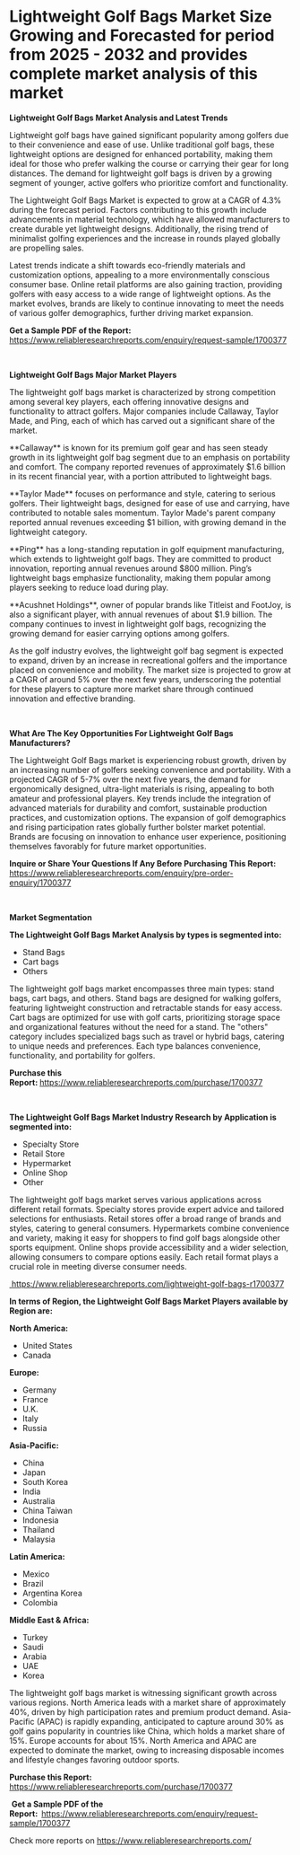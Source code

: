 <p><h1>Lightweight Golf Bags Market Size Growing and Forecasted for period from 2025 - 2032 and provides complete market analysis of this market</h1></p><p><strong>Lightweight Golf Bags Market Analysis and Latest Trends</strong></p>
<p><p>Lightweight golf bags have gained significant popularity among golfers due to their convenience and ease of use. Unlike traditional golf bags, these lightweight options are designed for enhanced portability, making them ideal for those who prefer walking the course or carrying their gear for long distances. The demand for lightweight golf bags is driven by a growing segment of younger, active golfers who prioritize comfort and functionality.</p><p>The Lightweight Golf Bags Market is expected to grow at a CAGR of 4.3% during the forecast period. Factors contributing to this growth include advancements in material technology, which have allowed manufacturers to create durable yet lightweight designs. Additionally, the rising trend of minimalist golfing experiences and the increase in rounds played globally are propelling sales.</p><p>Latest trends indicate a shift towards eco-friendly materials and customization options, appealing to a more environmentally conscious consumer base. Online retail platforms are also gaining traction, providing golfers with easy access to a wide range of lightweight options. As the market evolves, brands are likely to continue innovating to meet the needs of various golfer demographics, further driving market expansion.</p></p>
<p><strong>Get a Sample PDF of the Report:&nbsp;</strong> <a href="https://www.reliableresearchreports.com/enquiry/request-sample/1700377?utm_campaign=3020&utm_medium=2&utm_source=Github&utm_content=ia&utm_term=05042025&utm_id=lightweight-golf-bags">https://www.reliableresearchreports.com/enquiry/request-sample/1700377</a></p>
<p>&nbsp;</p>
<p><strong>Lightweight Golf Bags Major Market Players</strong></p>
<p><p>The lightweight golf bags market is characterized by strong competition among several key players, each offering innovative designs and functionality to attract golfers. Major companies include Callaway, Taylor Made, and Ping, each of which has carved out a significant share of the market.</p><p>**Callaway** is known for its premium golf gear and has seen steady growth in its lightweight golf bag segment due to an emphasis on portability and comfort. The company reported revenues of approximately $1.6 billion in its recent financial year, with a portion attributed to lightweight bags.</p><p>**Taylor Made** focuses on performance and style, catering to serious golfers. Their lightweight bags, designed for ease of use and carrying, have contributed to notable sales momentum. Taylor Made's parent company reported annual revenues exceeding $1 billion, with growing demand in the lightweight category.</p><p>**Ping** has a long-standing reputation in golf equipment manufacturing, which extends to lightweight golf bags. They are committed to product innovation, reporting annual revenues around $800 million. Ping’s lightweight bags emphasize functionality, making them popular among players seeking to reduce load during play.</p><p>**Acushnet Holdings**, owner of popular brands like Titleist and FootJoy, is also a significant player, with annual revenues of about $1.9 billion. The company continues to invest in lightweight golf bags, recognizing the growing demand for easier carrying options among golfers.</p><p>As the golf industry evolves, the lightweight golf bag segment is expected to expand, driven by an increase in recreational golfers and the importance placed on convenience and mobility. The market size is projected to grow at a CAGR of around 5% over the next few years, underscoring the potential for these players to capture more market share through continued innovation and effective branding.</p></p>
<p>&nbsp;</p>
<p><strong>What Are The Key Opportunities For Lightweight Golf Bags Manufacturers?</strong></p>
<p><p>The Lightweight Golf Bags market is experiencing robust growth, driven by an increasing number of golfers seeking convenience and portability. With a projected CAGR of 5-7% over the next five years, the demand for ergonomically designed, ultra-light materials is rising, appealing to both amateur and professional players. Key trends include the integration of advanced materials for durability and comfort, sustainable production practices, and customization options. The expansion of golf demographics and rising participation rates globally further bolster market potential. Brands are focusing on innovation to enhance user experience, positioning themselves favorably for future market opportunities.</p></p>
<p><strong>Inquire or Share Your Questions If Any Before Purchasing This Report:</strong> <a href="https://www.reliableresearchreports.com/enquiry/pre-order-enquiry/1700377?utm_campaign=3020&utm_medium=2&utm_source=Github&utm_content=ia&utm_term=05042025&utm_id=lightweight-golf-bags">https://www.reliableresearchreports.com/enquiry/pre-order-enquiry/1700377</a></p>
<p>&nbsp;</p>
<p><strong>Market Segmentation</strong></p>
<p><strong>The Lightweight Golf Bags Market Analysis by types is segmented into:</strong></p>
<p><ul><li>Stand Bags</li><li>Cart bags</li><li>Others</li></ul></p>
<p><p>The lightweight golf bags market encompasses three main types: stand bags, cart bags, and others. Stand bags are designed for walking golfers, featuring lightweight construction and retractable stands for easy access. Cart bags are optimized for use with golf carts, prioritizing storage space and organizational features without the need for a stand. The "others" category includes specialized bags such as travel or hybrid bags, catering to unique needs and preferences. Each type balances convenience, functionality, and portability for golfers.</p></p>
<p><strong>Purchase this Report:&nbsp;</strong><a href="https://www.reliableresearchreports.com/purchase/1700377?utm_campaign=3020&utm_medium=2&utm_source=Github&utm_content=ia&utm_term=05042025&utm_id=lightweight-golf-bags">https://www.reliableresearchreports.com/purchase/1700377</a></p>
<p>&nbsp;</p>
<p><strong>The Lightweight Golf Bags Market Industry Research by Application is segmented into:</strong></p>
<p><ul><li>Specialty Store</li><li>Retail Store</li><li>Hypermarket</li><li>Online Shop</li><li>Other</li></ul></p>
<p><p>The lightweight golf bags market serves various applications across different retail formats. Specialty stores provide expert advice and tailored selections for enthusiasts. Retail stores offer a broad range of brands and styles, catering to general consumers. Hypermarkets combine convenience and variety, making it easy for shoppers to find golf bags alongside other sports equipment. Online shops provide accessibility and a wider selection, allowing consumers to compare options easily. Each retail format plays a crucial role in meeting diverse consumer needs.</p></p>
<p><a href="https://www.reliableresearchreports.com/lightweight-golf-bags-r1700377?utm_campaign=3020&utm_medium=2&utm_source=Github&utm_content=ia&utm_term=05042025&utm_id=lightweight-golf-bags">&nbsp;https://www.reliableresearchreports.com/lightweight-golf-bags-r1700377</a></p>
<p><strong>In terms of Region, the Lightweight Golf Bags Market Players available by Region are:</strong></p>
<p>
    <p> <strong> North America: </strong>
        <ul>
            <li>United States</li>
            <li>Canada</li>
        </ul>
        </p> 
    <p> <strong> Europe: </strong>
        <ul>
            <li>Germany</li>
            <li>France</li>
            <li>U.K.</li>
            <li>Italy</li>
            <li>Russia</li>
        </ul>
        </p> 
    <p> <strong> Asia-Pacific: </strong>
        <ul>
            <li>China</li>
            <li>Japan</li>
            <li>South Korea</li>
            <li>India</li>
            <li>Australia</li>
            <li>China Taiwan</li>
            <li>Indonesia</li>
            <li>Thailand</li>
            <li>Malaysia</li>
        </ul>
        </p> 
    <p> <strong> Latin America: </strong>
        <ul>
            <li>Mexico</li>
            <li>Brazil</li>
            <li>Argentina Korea</li>
            <li>Colombia</li>
        </ul>
        </p> 
    <p> <strong> Middle East & Africa: </strong>
        <ul>
            <li>Turkey</li>
            <li>Saudi</li>
            <li>Arabia</li>
            <li>UAE</li>
            <li>Korea</li>
        </ul>
    </p>
    </p>
<p><p>The lightweight golf bags market is witnessing significant growth across various regions. North America leads with a market share of approximately 40%, driven by high participation rates and premium product demand. Asia-Pacific (APAC) is rapidly expanding, anticipated to capture around 30% as golf gains popularity in countries like China, which holds a market share of 15%. Europe accounts for about 15%. North America and APAC are expected to dominate the market, owing to increasing disposable incomes and lifestyle changes favoring outdoor sports.</p></p>
<p><strong>Purchase this Report: </strong><a href="https://www.reliableresearchreports.com/purchase/1700377?utm_campaign=3020&utm_medium=2&utm_source=Github&utm_content=ia&utm_term=05042025&utm_id=lightweight-golf-bags">https://www.reliableresearchreports.com/purchase/1700377</a></p>
<p>&nbsp;<strong>Get a Sample PDF of the Report:&nbsp;&nbsp;</strong><a href="https://www.reliableresearchreports.com/enquiry/request-sample/1700377?utm_campaign=3020&utm_medium=2&utm_source=Github&utm_content=ia&utm_term=05042025&utm_id=lightweight-golf-bags">https://www.reliableresearchreports.com/enquiry/request-sample/1700377</a></p>
<p><strong></strong></p>
<p>Check more reports on <a href="https://www.reliableresearchreports.com/?utm_campaign=3020&utm_medium=2&utm_source=Github&utm_content=ia&utm_term=05042025&utm_id=lightweight-golf-bags">https://www.reliableresearchreports.com/</a></p>